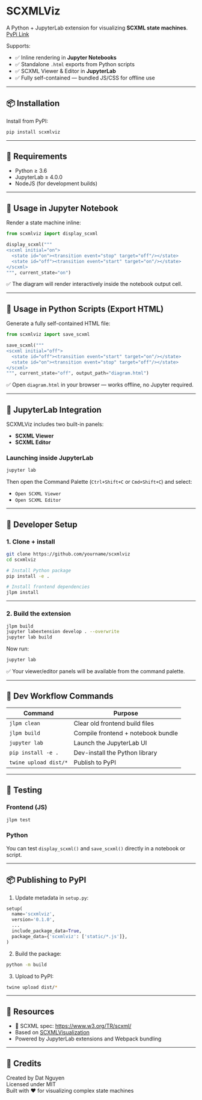 # SCXMLViz

A Python + JupyterLab extension for visualizing **SCXML state machines**. 
[PyPi Link](https://pypi.org/project/SCXML/0.1.0/)

Supports:

- ✅ Inline rendering in **Jupyter Notebooks**
- ✅ Standalone `.html` exports from Python scripts
- ✅ SCXML Viewer & Editor in **JupyterLab**
- ✅ Fully self-contained — bundled JS/CSS for offline use

---

## 📦 Installation

Install from PyPI:

```bash
pip install scxmlviz
```

---

## 🧰 Requirements

- Python ≥ 3.6
- JupyterLab ≥ 4.0.0
- NodeJS (for development builds)

---

## 📓 Usage in Jupyter Notebook

Render a state machine inline:

```python
from scxmlviz import display_scxml

display_scxml("""
<scxml initial="on">
  <state id="on"><transition event="stop" target="off"/></state>
  <state id="off"><transition event="start" target="on"/></state>
</scxml>
""", current_state="on")
```

✅ The diagram will render interactively inside the notebook output cell.

---

## 🐍 Usage in Python Scripts (Export HTML)

Generate a fully self-contained HTML file:

```python
from scxmlviz import save_scxml

save_scxml("""
<scxml initial="off">
  <state id="off"><transition event="start" target="on"/></state>
  <state id="on"><transition event="stop" target="off"/></state>
</scxml>
""", current_state="off", output_path="diagram.html")
```

✅ Open `diagram.html` in your browser — works offline, no Jupyter required.

---

## 🧩 JupyterLab Integration

SCXMLViz includes two built-in panels:

- **SCXML Viewer**
- **SCXML Editor**

### Launching inside JupyterLab

```bash
jupyter lab
```

Then open the Command Palette (`Ctrl+Shift+C` or `Cmd+Shift+C`) and select:

- `Open SCXML Viewer`
- `Open SCXML Editor`

---

## 🔧 Developer Setup

### 1. Clone + install

```bash
git clone https://github.com/yourname/scxmlviz
cd scxmlviz

# Install Python package
pip install -e .

# Install frontend dependencies
jlpm install
```

---

### 2. Build the extension

```bash
jlpm build
jupyter labextension develop . --overwrite
jupyter lab build
```

Now run:

```bash
jupyter lab
```

✅ Your viewer/editor panels will be available from the command palette.

---

## 🧪 Dev Workflow Commands

| Command                     | Purpose                                 |
|-----------------------------|------------------------------------------|
| `jlpm clean`                | Clear old frontend build files           |
| `jlpm build`                | Compile frontend + notebook bundle       |
| `jupyter lab`               | Launch the JupyterLab UI                 |
| `pip install -e .`          | Dev-install the Python library           |
| `twine upload dist/*`       | Publish to PyPI                          |

---

## 🧪 Testing

### Frontend (JS)

```bash
jlpm test
```

### Python

You can test `display_scxml()` and `save_scxml()` directly in a notebook or script.

---

## 📦 Publishing to PyPI

1. Update metadata in `setup.py`:

```python
setup(
  name='scxmlviz',
  version='0.1.0',
  ...
  include_package_data=True,
  package_data={'scxmlviz': ['static/*.js']},
)
```

2. Build the package:

```bash
python -m build
```

3. Upload to PyPI:

```bash
twine upload dist/*
```

---

## 🔗 Resources

- 📄 SCXML spec: https://www.w3.org/TR/scxml/
- Based on [SCXMLVisualization](https://github.com/redrede/SCXMLVisualization)
- Powered by JupyterLab extensions and Webpack bundling

---

## 🧠 Credits

Created by Dat Nguyen  
Licensed under MIT  
Built with ❤️ for visualizing complex state machines
